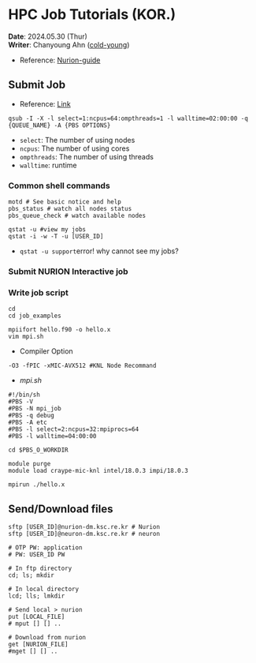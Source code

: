 # HPC Job Tutorials (KOR.)
**Date**: 2024.05.30 (Thur) <br>
**Writer**: Chanyoung Ahn ([cold-young](https://github.com/cold-young))

- Reference: [Nurion-guide](https://docs-ksc.gitbook.io/nurion-user-guide-eng)

## Submit Job 
- Reference: [Link](https://docs-ksc.gitbook.io/nurion-user-guide/undefined/running-jobs-through-scheduler-pbs)

```shell
qsub -I -X -l select=1:ncpus=64:ompthreads=1 -l walltime=02:00:00 -q {QUEUE_NAME} -A {PBS OPTIONS}
```
- `select`: The number of using nodes
- `ncpus`: The number of using cores
- `ompthreads`: The number of using threads 
- `walltime`: runtime

### Common shell commands
```shell
motd # See basic notice and help
pbs_status # watch all nodes status 
pbs_queue_check # watch available nodes

qstat -u #view my jobs
qstat -i -w -T -u [USER_ID]
```
- `qstat -u support`error! why cannot see my jobs?

### Submit NURION Interactive job

### Write job script 
```shell
cd 
cd job_examples

mpiifort hello.f90 -o hello.x
vim mpi.sh
```
- Compiler Option
```shell
-O3 -fPIC -xMIC-AVX512 #KNL Node Recommand
```

- *mpi.sh*
```shell
#!/bin/sh
#PBS -V
#PBS -N mpi_job
#PBS -q debug
#PBS -A etc
#PBS -l select=2:ncpus=32:mpiprocs=64
#PBS -l walltime=04:00:00

cd $PBS_O_WORKDIR

module purge
module load craype-mic-knl intel/18.0.3 impi/18.0.3

mpirun ./hello.x
```


## Send/Download files 

```shell
sftp [USER_ID]@nurion-dm.ksc.re.kr # Nurion
sftp [USER_ID]@neuron-dm.ksc.re.kr # neuron

# OTP PW: application
# PW: USER_ID PW
```

```shell
# In ftp directory
cd; ls; mkdir 

# In local directory
lcd; lls; lmkdir 

# Send local > nurion
put [LOCAL_FILE]
# mput [] [] ..

# Download from nurion
get [NURION_FILE]
#mget [] [] .. 
```
